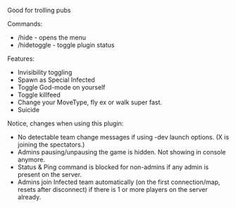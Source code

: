 Good for trolling pubs

Commands:
* /hide - opens the menu
* /hidetoggle - toggle plugin status

Features:
* Invisibility toggling
* Spawn as Special Infected
* Toggle God-mode on yourself
* Toggle killfeed
* Change your MoveType, fly ex or walk super fast.
* Suicide

Notice, changes when using this plugin:
* No detectable team change messages if using -dev launch options. (X is joining the spectators.)
* Admins pausing/unpausing the game is hidden. Not showing in console anymore.
* Status & Ping command is blocked for non-admins if any admin is present on the server.
* Admins join Infected team automatically (on the first connection/map, resets after disconnect) if there is 1 or more players on the server already.
